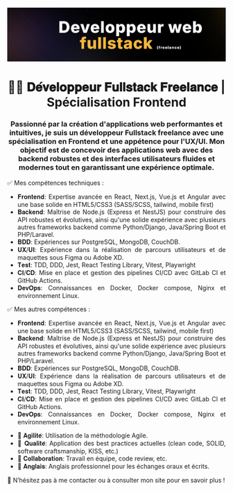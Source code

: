 ![Header](./banner.png)

<h1 align="center">👨‍💻 𝐃𝐞́𝐯𝐞𝐥𝐨𝐩𝐩𝐞𝐮𝐫 𝐅𝐮𝐥𝐥𝐬𝐭𝐚𝐜𝐤 𝐅𝐫𝐞𝐞𝐥𝐚𝐧𝐜𝐞 | Spécialisation Frontend </h1>

<h3 align="center">Passionné par la création d'applications web performantes et intuitives, je suis un développeur Fullstack freelance avec une spécialisation en Frontend et une appétence pour l'UX/UI. Mon objectif est de concevoir des applications web avec des backend robustes et des interfaces utilisateurs fluides et modernes tout en garantissant une expérience optimale.</h3>

<p align="justify">✅ Mes compétences techniques :</p>
<ul align="justify">
<li>𝐅𝐫𝐨𝐧𝐭𝐞𝐧𝐝: Expertise avancée en React, Next.js, Vue.js et Angular avec une base solide en HTML5/CSS3 (SASS/SCSS, tailwind, mobile first)</li>
<li>𝐁𝐚𝐜𝐤𝐞𝐧𝐝: Maîtrise de Node.js (Express et NestJS) pour construire des API robustes et évolutives, ainsi qu'une solide expérience avec plusieurs autres frameworks backend comme Python/Django, Java/Spring Boot et PHP/Laravel.</li>
<li>𝐁𝐃𝐃: Expériences sur PostgreSQL, MongoDB, CouchDB.</li>
<li>𝐔𝐗/𝐔𝐈: Expérience dans la réalisation de parcours utilisateurs et de maquettes sous Figma ou Adobe XD.</li>
<li>𝐓𝐞𝐬𝐭: TDD, DDD, Jest, React Testing Library, Vitest, Playwright</li>
<li>𝐂𝐈/𝐂𝐃: Mise en place et gestion des pipelines CI/CD avec GitLab CI et GitHub Actions.</li>
<li>𝐃𝐞𝐯𝐎𝐩𝐬: Connaissances en Docker, Docker compose, Nginx et environnement Linux.</li>
</ul>
<p align="justify">✅ Mes autres compétences :</p>

<ul align="justify">
<li>𝐅𝐫𝐨𝐧𝐭𝐞𝐧𝐝: Expertise avancée en React, Next.js, Vue.js et Angular avec une base solide en HTML5/CSS3 (SASS/SCSS, tailwind, mobile first)</li>
<li>𝐁𝐚𝐜𝐤𝐞𝐧𝐝: Maîtrise de Node.js (Express et NestJS) pour construire des API robustes et évolutives, ainsi qu'une solide expérience avec plusieurs autres frameworks backend comme Python/Django, Java/Spring Boot et PHP/Laravel.</li>
<li>𝐁𝐃𝐃: Expériences sur PostgreSQL, MongoDB, CouchDB.</li>
<li>𝐔𝐗/𝐔𝐈: Expérience dans la réalisation de parcours utilisateurs et de maquettes sous Figma ou Adobe XD.</li>
<li>𝐓𝐞𝐬𝐭: TDD, DDD, Jest, React Testing Library, Vitest, Playwright</li>
<li>𝐂𝐈/𝐂𝐃: Mise en place et gestion des pipelines CI/CD avec GitLab CI et GitHub Actions.</li>
<li>𝐃𝐞𝐯𝐎𝐩𝐬: Connaissances en Docker, Docker compose, Nginx et environnement Linux.</li>
</ul>


<ul align="justify">
<li>📌 𝐀𝐠𝐢𝐥𝐢𝐭𝐞́: Utilisation de la méthodologie Agile.</li>
<li>📌 𝐐𝐮𝐚𝐥𝐢𝐭𝐞́: Application des best practices actuelles (clean code, SOLID, software craftsmanship, KISS, etc.)</li>
<li>📌 𝐂𝐨𝐥𝐥𝐚𝐛𝐨𝐫𝐚𝐭𝐢𝐨𝐧: Travail en équipe, code review, etc.</li>
<li>📌 𝐀𝐧𝐠𝐥𝐚𝐢𝐬: Anglais professionnel pour les échanges oraux et écrits.</li>
</ul>




🔗 N’hésitez pas à me contacter ou à consulter mon site pour en savoir plus !


